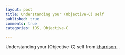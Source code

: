 ```yaml
---
layout: post
title: Understanding your (Objective-C) self
published: true
comments: true
categories: iOS, Objective-C

---
```


<p style="margin-bottom: 1em; margin-top: 0em;">Understanding your (Objective-C) self from <a href="http://useyourloaf.com/blog/2011/2/8/understanding-your-objective-c-self.html" title="kharrison">kharrison</a>...</p>
<p>&nbsp;</p>
